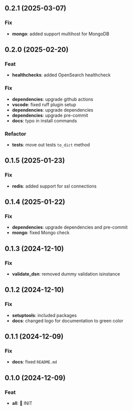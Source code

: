 ## 0.2.1 (2025-03-07)

### Fix

- **mongo**: added support multihost for MongoDB

## 0.2.0 (2025-02-20)

### Feat

- **healthchecks**: added OpenSearch healthcheck

### Fix

- **dependencies**: upgrade github actions
- **vscode**: fixed ruff plugin setup
- **dependencies**: upgrade dependencies
- **dependencies**: upgrade pre-commit
- **docs**: typo in install commands

### Refactor

- **tests**: move out tests `to_dict` method

## 0.1.5 (2025-01-23)

### Fix

- **redis**: added support for ssl connections

## 0.1.4 (2025-01-22)

### Fix

- **dependencies**: upgrade dependencies and pre-commit
- **mongo**: fixed Mongo check

## 0.1.3 (2024-12-10)

### Fix

- **validate_dsn**: removed dummy validation isinstance

## 0.1.2 (2024-12-10)

### Fix

- **setuptools**: included packages
- **docs**: changed logo for documentation to green color

## 0.1.1 (2024-12-09)

### Fix

- **docs**: fixed `README.md`

## 0.1.0 (2024-12-09)

### Feat

- **all**: 🚀 INIT

